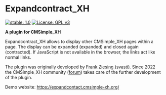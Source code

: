 # Expandcontract_XH #
[![stable: 1.0](https://img.shields.io/badge/stable-1.0-green.svg)](https://github.com/cmsimple-xh/expandcontract/releases/tag/1.0)
[![License: GPL v3](https://img.shields.io/badge/License-GPL%20v3-blue.svg)](http://www.gnu.org/licenses/gpl-3.0)

**A plugin for CMSimple_XH**

Expandcontract_XH allows to display other CMSimple_XH pages within a page. The display can be expanded (expanded) and closed again (contracted). If JavaScript is not available in the browser, the links act like normal links.

The plugin was originally developed by [Frank Ziesing (svasti)](https://svasti.de/). Since 2022 the CMSimple_XH community ([forum](https://cmsimpleforum.com/viewtopic.php?f=16&t=18315#p82951)) takes care of the further development of the plugin.

Demo website:
https://expandcontact.cmsimple-xh.org/
